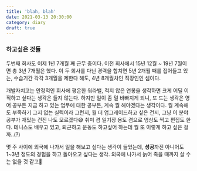 ```yaml
---
title: 'blah, blah'
date: 2021-03-13 20:30:00
category: diary
draft: true
---
```


### 하고싶은 것들
 두번째 회사도 이제 1년 7개월 째 근무 중이다. 이전 회사에서 15년 12월 ~ 19년 7월이면 총 3년 7개월은 했다. 이 두 회사를 다닌 경력을 합치면 5년 2개월 째를 접어들고 있는, 수습기간 각각 3개월을 제한다 해도, 4년 8개월차인 직장인인 셈이다.


 개발자치고는 안정적인 회사에 평온한 워라밸, 적지 않은 연봉을 생각하면 크게 어딜 이직하고 싶다는 생각은 들지 않는다. 하지만 일이 좀 덜 바빠지게 되니, 또 드는 생각은 영어 공부든 지금 하고 있는 업무에 대한 공부든, 계속 뭘 해야겠다는 생각이다. 뭘 계속해도 부족하기 그지 없는 실력이라 그런지, 뭘 더 업그레이드하고 싶은 건지, 그냥 이 분야 공부가 재밌는 건진 나도 모르겠다😅 취미 겸 일기장 용도 겸으로 영상도 찍고 편집도 한다. 테니스도 배우고 있고, 퇴근하고 운동도 하고싶어 하는데 뭘 또 이렇게 하고 싶은 걸까..(?)


 몇 주 사이에 외국에 나가서 일을 해보고 싶다는 생각이 들었는데, **성공**까진 아니어도 1~3년 정도의 경험을 하고 돌아오고 싶다는 생각. 외국에 나가서 늙어 죽을 때까지 살 수는 없을 것 같고🥺
